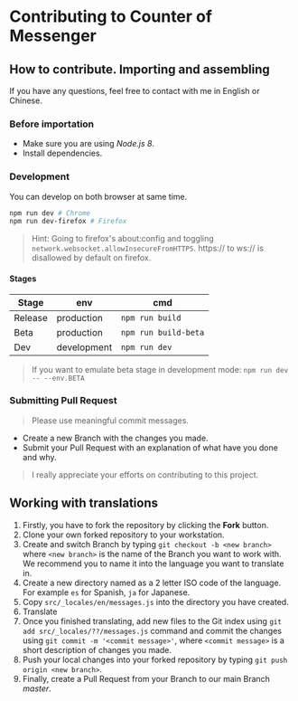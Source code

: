 # Contributing to Counter of Messenger

## How to contribute. Importing and assembling

If you have any questions, feel free to contact with me in English or Chinese.

### Before importation

- Make sure you are using *Node.js 8*.
- Install dependencies.

### Development

You can develop on both browser at same time.
```sh
npm run dev # Chrome
npm run dev-firefox # Firefox
```

> Hint: Going to firefox's about:config and toggling `network.websocket.allowInsecureFromHTTPS`.
> https:// to ws:// is disallowed by default on firefox.

#### Stages

| Stage   | env         | cmd                  |
|---------|-------------|----------------------|
| Release | production  | `npm run build`      |
| Beta    | production  | `npm run build-beta` |
| Dev     | development | `npm run dev`        |

> If you want to emulate beta stage in development mode: `npm run dev -- --env.BETA`

### Submitting Pull Request

> Please use meaningful commit messages.

- Create a new Branch with the changes you made.
- Submit your Pull Request with an explanation of what have you done and why.

> I really appreciate your efforts on contributing to this project.

## Working with translations

1. Firstly, you have to fork the repository by clicking the **Fork** button.
1. Clone your own forked repository to your workstation.
1. Create and switch Branch by typing `git checkout -b <new branch>` where `<new branch>` is the name of the Branch you want to work with. We recommend you to name it into the language you want to translate in.
1. Create a new directory named as a 2 letter ISO code of the language. For example `es` for Spanish, `ja` for Japanese.
1. Copy `src/_locales/en/messages.js` into the directory you have created.
1. Translate
1. Once you finished translating, add new files to the Git index using `git add src/_locales/??/messages.js` command and commit the changes using `git commit -m '<commit message>'`, where `<commit message>` is a short description of changes you made.
1. Push your local changes into your forked repository by typing `git push origin <new branch>`.
1. Finally, create a Pull Request from your Branch to our main Branch *master*.
